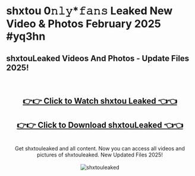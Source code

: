 # shxtou 0𝚗𝚕𝚢*𝚏𝚊𝚗𝚜 Leaked New Video & Photos February 2025 #yq3hn

<h2>shxtouLeaked Videos And Photos - Update Files 2025!</h2>
<br>
<div align="center">
<h2><a href="https://mediaupload.pro?title=shxtou&ref=11F" rel="nofollow">👉👉 Click to Watch shxtou Leaked 👈👈</a></h2>
<h2><a href="https://mediaupload.pro?title=shxtou&ref=11F" rel="nofollow">👉👉 Click to Download shxtouLeaked 👈👈</a></h2>
<br>
Get shxtouleaked and all content. Now you can access all videos and pictures of shxtouleaked. New Updated Files 2025!
<br>
<br>
<a href="https://mediaupload.pro?title=shxtou&ref=11F" rel="nofollow" data-target="animated-image.originalLink"><img src="https://i.ibb.co/Gkj2r4b/banner.png" alt="shxtouleaked" style="max-width: 100%; display: inline-block;" data-target="animated-image.originalImage"></a>
</div>
<br>

